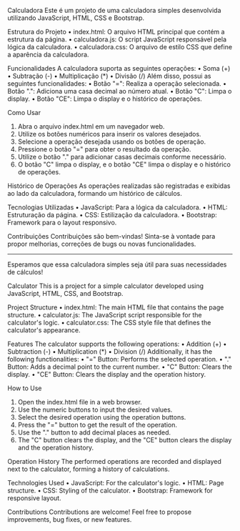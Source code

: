 Calculadora
Este é um projeto de uma calculadora simples desenvolvida utilizando JavaScript, HTML, CSS e Bootstrap.

Estrutura do Projeto
•	index.html: O arquivo HTML principal que contém a estrutura da página.
•	calculadora.js: O script JavaScript responsável pela lógica da calculadora.
•	calculadora.css: O arquivo de estilo CSS que define a aparência da calculadora.

Funcionalidades
A calculadora suporta as seguintes operações:
•	Soma (+)
•	Subtração (-)
•	Multiplicação (*)
•	Divisão (/)
Além disso, possui as seguintes funcionalidades:
•	Botão "=": Realiza a operação selecionada.
•	Botão ".": Adiciona uma casa decimal ao número atual.
•	Botão "C": Limpa o display.
•	Botão "CE": Limpa o display e o histórico de operações.

Como Usar
1.	Abra o arquivo index.html em um navegador web.
2.	Utilize os botões numéricos para inserir os valores desejados.
3.	Selecione a operação desejada usando os botões de operação.
4.	Pressione o botão "=" para obter o resultado da operação.
5.	Utilize o botão "." para adicionar casas decimais conforme necessário.
6.	O botão "C" limpa o display, e o botão "CE" limpa o display e o histórico de operações.

Histórico de Operações
As operações realizadas são registradas e exibidas ao lado da calculadora, formando um histórico de cálculos.

Tecnologias Utilizadas
•	JavaScript: Para a lógica da calculadora.
•	HTML: Estruturação da página.
•	CSS: Estilização da calculadora.
•	Bootstrap: Framework para o layout responsivo.

Contribuições
Contribuições são bem-vindas! Sinta-se à vontade para propor melhorias, correções de bugs ou novas funcionalidades.
________________________________________
Esperamos que essa calculadora simples seja útil para suas necessidades de cálculos!


Calculator
This is a project for a simple calculator developed using JavaScript, HTML, CSS, and Bootstrap.

Project Structure
•	index.html: The main HTML file that contains the page structure.
•	calculator.js: The JavaScript script responsible for the calculator's logic.
•	calculator.css: The CSS style file that defines the calculator's appearance.

Features
The calculator supports the following operations:
•	Addition (+)
•	Subtraction (-)
•	Multiplication (*)
•	Division (/)
Additionally, it has the following functionalities:
•	"=" Button: Performs the selected operation.
•	"." Button: Adds a decimal point to the current number.
•	"C" Button: Clears the display.
•	"CE" Button: Clears the display and the operation history.

How to Use
1.	Open the index.html file in a web browser.
2.	Use the numeric buttons to input the desired values.
3.	Select the desired operation using the operation buttons.
4.	Press the "=" button to get the result of the operation.
5.	Use the "." button to add decimal places as needed.
6.	The "C" button clears the display, and the "CE" button clears the display and the operation history.

Operation History
The performed operations are recorded and displayed next to the calculator, forming a history of calculations.

Technologies Used
•	JavaScript: For the calculator's logic.
•	HTML: Page structure.
•	CSS: Styling of the calculator.
•	Bootstrap: Framework for responsive layout.

Contributions
Contributions are welcome! Feel free to propose improvements, bug fixes, or new features.
